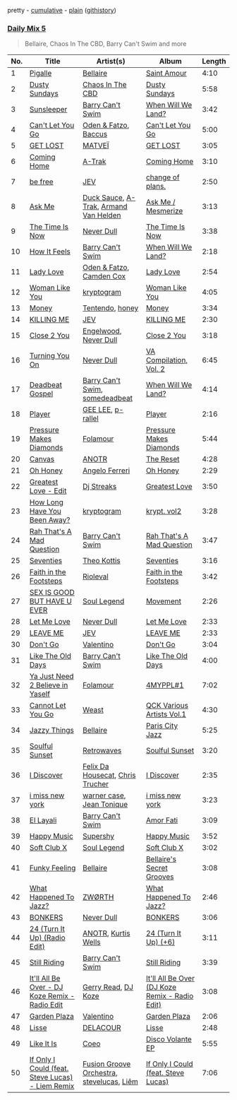 pretty - [cumulative](/playlists/cumulative/Daily%20Mix%205.md) - [plain](/playlists/plain/37i9dQZF1E36TO0q54WsJv) ([githistory](https://github.githistory.xyz/vitokorn/spotify-playlist-archive/blob/master/playlists/plain/37i9dQZF1E36TO0q54WsJv))
### [Daily Mix 5](https://open.spotify.com/playlist/37i9dQZF1E36TO0q54WsJv)

> Bellaire, Chaos In The CBD, Barry Can't Swim and more

| No. | Title | Artist(s) | Album | Length |
|---|---|---|---|---|
| 1 | [Pigalle](https://open.spotify.com/track/39hN9TPIdYraHA4rkaIxVL) | [Bellaire](https://open.spotify.com/artist/6yeeXqk3RxV7l5DxmlXMnw) | [Saint Amour](https://open.spotify.com/album/0boSnfd1LjrH3xTg6qFCRu) | 4:10 |
| 2 | [Dusty Sundays](https://open.spotify.com/track/2ywnAokQls8TzKYCa7jNyu) | [Chaos In The CBD](https://open.spotify.com/artist/0QOQc6jEsPX5Y45TV0hXQy) | [Dusty Sundays](https://open.spotify.com/album/4ILZJaCxMm9B3SSAZreYod) | 5:58 |
| 3 | [Sunsleeper](https://open.spotify.com/track/35lxsi9U65JKT03Voj2Dl5) | [Barry Can't Swim](https://open.spotify.com/artist/0vTVU0KH0CVzijsoKGsTPl) | [When Will We Land?](https://open.spotify.com/album/5LASDBDtLLEt3QqVtgOoaM) | 3:42 |
| 4 | [Can't Let You Go](https://open.spotify.com/track/7mWlJrA8DTpF329VWSOuWY) | [Oden & Fatzo](https://open.spotify.com/artist/2YEnrpAWWaNRFumgde1lLH), [Baccus](https://open.spotify.com/artist/1j748qGtsUgMFsBi3yl6PW) | [Can't Let You Go](https://open.spotify.com/album/2cIKNHtSO0YpU8KuGYMhlN) | 5:00 |
| 5 | [GET LOST](https://open.spotify.com/track/3lOH1zjcMl32bwnaCi8VHK) | [MATVEÏ](https://open.spotify.com/artist/2c8JocB8eI6cCGaF5xGoT1) | [GET LOST](https://open.spotify.com/album/55xkAVaINyTwteO7nsBnWp) | 3:05 |
| 6 | [Coming Home](https://open.spotify.com/track/5ZEdhFOZZp52eXqLwyYtXB) | [A-Trak](https://open.spotify.com/artist/3TaUSUXn41GixL7zbvrIDt) | [Coming Home](https://open.spotify.com/album/5bbKCKMeCRQz9Rna29DyyZ) | 3:10 |
| 7 | [be free](https://open.spotify.com/track/23Q6xAbe56o80RTjplgcze) | [JEV](https://open.spotify.com/artist/6StZbL9v3UpuaMwIoq8fyW) | [change of plans.](https://open.spotify.com/album/3zmXRo1kugwUTzJhoLTAN1) | 2:50 |
| 8 | [Ask Me](https://open.spotify.com/track/05QGJav2nGJ9qdQ3vG9A9t) | [Duck Sauce](https://open.spotify.com/artist/0q8J3Yj810t5cpAYEJ7gxt), [A-Trak](https://open.spotify.com/artist/3TaUSUXn41GixL7zbvrIDt), [Armand Van Helden](https://open.spotify.com/artist/3cQA9WH8liZfeja1DxcDYE) | [Ask Me / Mesmerize](https://open.spotify.com/album/01n0HtCtQh4ogK1d8hmrws) | 3:13 |
| 9 | [The Time Is Now](https://open.spotify.com/track/6SGt8j4UPdPdUsrBoz6YlW) | [Never Dull](https://open.spotify.com/artist/2u3rmzZC0psTER2sDfUebm) | [The Time Is Now](https://open.spotify.com/album/5geDWlSOsDMpf6eTJFggE1) | 3:38 |
| 10 | [How It Feels](https://open.spotify.com/track/3NZz7DWeVQesSOn6mO39F7) | [Barry Can't Swim](https://open.spotify.com/artist/0vTVU0KH0CVzijsoKGsTPl) | [When Will We Land?](https://open.spotify.com/album/5LASDBDtLLEt3QqVtgOoaM) | 2:18 |
| 11 | [Lady Love](https://open.spotify.com/track/3ACTBfO2gL0RY2a3Eb5kY5) | [Oden & Fatzo](https://open.spotify.com/artist/2YEnrpAWWaNRFumgde1lLH), [Camden Cox](https://open.spotify.com/artist/5mNpMP01Co4vXZ3U0fWP3C) | [Lady Love](https://open.spotify.com/album/6XGxAqDf3339vdyvHKuUhh) | 2:54 |
| 12 | [Woman Like You](https://open.spotify.com/track/0Tby0PFN8E8I8pg0oxeapb) | [kryptogram](https://open.spotify.com/artist/184mGxeseZkY2w05Nr4Tui) | [Woman Like You](https://open.spotify.com/album/3thcwDUKvwi5ghc2KZbkkv) | 4:05 |
| 13 | [Money](https://open.spotify.com/track/3oGcjB8hAH7LVlqHX6fpWn) | [Tentendo](https://open.spotify.com/artist/3eUpxakSdjFZ5ROQKgfL2W), [honey](https://open.spotify.com/artist/6cUanG4fLNSAhNEcu6n34w) | [Money](https://open.spotify.com/album/0WPnWF4ZnJFn6Li3DXcObK) | 3:34 |
| 14 | [KILLING ME](https://open.spotify.com/track/0Pdr83UDj15T2VQ6edjj5F) | [JEV](https://open.spotify.com/artist/6StZbL9v3UpuaMwIoq8fyW) | [KILLING ME](https://open.spotify.com/album/4HsOYd2a1HF7Ki4ltyzdDA) | 2:30 |
| 15 | [Close 2 You](https://open.spotify.com/track/0TcZAw5Xs5JwdqE5nRzAbQ) | [Engelwood](https://open.spotify.com/artist/7rgCh0Go1ezmcV75kXQM2T), [Never Dull](https://open.spotify.com/artist/2u3rmzZC0psTER2sDfUebm) | [Close 2 You](https://open.spotify.com/album/6Bw3whl0I4WGKjZW8b3pr3) | 3:18 |
| 16 | [Turning You On](https://open.spotify.com/track/6ApvETfR03Th0uFdTBzzTh) | [Never Dull](https://open.spotify.com/artist/2u3rmzZC0psTER2sDfUebm) | [VA Compilation, Vol. 2](https://open.spotify.com/album/7AcWr6yt8F1yRmtafE5XCV) | 6:45 |
| 17 | [Deadbeat Gospel](https://open.spotify.com/track/6mBYIvlhEaNaullLg2wm4q) | [Barry Can't Swim](https://open.spotify.com/artist/0vTVU0KH0CVzijsoKGsTPl), [somedeadbeat](https://open.spotify.com/artist/3ZNGHjHAtesA1czp8QKYK6) | [When Will We Land?](https://open.spotify.com/album/5LASDBDtLLEt3QqVtgOoaM) | 4:14 |
| 18 | [Player](https://open.spotify.com/track/2FEXFQSB4PjMeEP9AmVd58) | [GEE LEE](https://open.spotify.com/artist/77uLXqHKG5n6UYMUr0b0e5), [p-rallel](https://open.spotify.com/artist/0YSI1Vwzd1u7wO7p3md4qD) | [Player](https://open.spotify.com/album/3QYw7yGmsz5wvBDIHg9BAO) | 2:16 |
| 19 | [Pressure Makes Diamonds](https://open.spotify.com/track/7xUXITq5VTGwmt4Klywd2L) | [Folamour](https://open.spotify.com/artist/6pJY5At9SiMpAOBrw9YosS) | [Pressure Makes Diamonds](https://open.spotify.com/album/4ovkiGQFIBK9TcxzoNvzlh) | 5:44 |
| 20 | [Canvas](https://open.spotify.com/track/2DIz4TyNAqzCnsiGHy2sW7) | [ANOTR](https://open.spotify.com/artist/4p5WgeiPSPpqPDs7T6OkWf) | [The Reset](https://open.spotify.com/album/3fML4TbrK7NADHtkf4RmTo) | 4:28 |
| 21 | [Oh Honey](https://open.spotify.com/track/79MSWZup4Q1ShQ1kwsL4qo) | [Angelo Ferreri](https://open.spotify.com/artist/3tT2XX9qEVivLCYGoqkRkZ) | [Oh Honey](https://open.spotify.com/album/6hZAewOMwwk45SDM0Jcb8I) | 2:29 |
| 22 | [Greatest Love - Edit](https://open.spotify.com/track/6wmtEikDlY2JbV0nlrscxy) | [Dj Streaks](https://open.spotify.com/artist/67YkGjtw8rmC6Ck0GmoxFA) | [Greatest Love](https://open.spotify.com/album/1afYraZZkxPQTTkvVVHc4r) | 3:50 |
| 23 | [How Long Have You Been Away?](https://open.spotify.com/track/5H7NVUGfw8fstj1LWJ0wXo) | [kryptogram](https://open.spotify.com/artist/184mGxeseZkY2w05Nr4Tui) | [krypt. vol2](https://open.spotify.com/album/5vUygeQA7S7lsbwnTHpgwq) | 3:28 |
| 24 | [Rah That's A Mad Question](https://open.spotify.com/track/7oklbyYBpXg9Uvl4tMW2iU) | [Barry Can't Swim](https://open.spotify.com/artist/0vTVU0KH0CVzijsoKGsTPl) | [Rah That's A Mad Question](https://open.spotify.com/album/1tCAbCRfFmq6SJjklzryDI) | 3:47 |
| 25 | [Seventies](https://open.spotify.com/track/4k0vs6zgt0NYq6tmDum4nP) | [Theo Kottis](https://open.spotify.com/artist/3qEwwb8O7MSkGRohGYEzkO) | [Seventies](https://open.spotify.com/album/5X6J5NTJIWPCJzcRwIKXmb) | 3:16 |
| 26 | [Faith in the Footsteps](https://open.spotify.com/track/4w3aeFTHofDdXk35ZCpMzl) | [Rioleval](https://open.spotify.com/artist/45I1HAnq6EeSBi48cAqpw0) | [Faith in the Footsteps](https://open.spotify.com/album/6v39yGu25Dtj2zu1j2ZRxC) | 3:42 |
| 27 | [SEX IS GOOD BUT HAVE U EVER](https://open.spotify.com/track/3Q90SwsnNZDTTG0gqZxTaU) | [Soul Legend](https://open.spotify.com/artist/55KBAeJzZBcJ5AhPW5OOpy) | [Movement](https://open.spotify.com/album/612PCusXpFlpdlg3sLupIA) | 2:26 |
| 28 | [Let Me Love](https://open.spotify.com/track/5XK4K4q59ZhgSfptuEOcbA) | [Never Dull](https://open.spotify.com/artist/2u3rmzZC0psTER2sDfUebm) | [Let Me Love](https://open.spotify.com/album/7g04ggtr7nZST0O4OI8OTn) | 2:33 |
| 29 | [LEAVE ME](https://open.spotify.com/track/2BdwBfehlI9XnkcY9V8XUf) | [JEV](https://open.spotify.com/artist/6StZbL9v3UpuaMwIoq8fyW) | [LEAVE ME](https://open.spotify.com/album/5tJ02iFskBqW37XzRVrDHn) | 2:33 |
| 30 | [Don't Go](https://open.spotify.com/track/6fjbqwDAEVbwsEE2l78174) | [Valentino](https://open.spotify.com/artist/3wahfqLrbSHbC1kK8CUVz2) | [Don't Go](https://open.spotify.com/album/4bcbkIDIMdpdgz5HMYmps2) | 3:04 |
| 31 | [Like The Old Days](https://open.spotify.com/track/6mfM11rZkoXsU5xAArF4Ix) | [Barry Can't Swim](https://open.spotify.com/artist/0vTVU0KH0CVzijsoKGsTPl) | [Like The Old Days](https://open.spotify.com/album/1UKTx4oagTgTO2PVtoTWf3) | 4:00 |
| 32 | [Ya Just Need 2 Believe in Yaself](https://open.spotify.com/track/3u1hU4L9HLGBjcj1nQekIv) | [Folamour](https://open.spotify.com/artist/6pJY5At9SiMpAOBrw9YosS) | [4MYPPL#1](https://open.spotify.com/album/3jHf5zZ8d5MQg03YyfTa2I) | 7:02 |
| 33 | [Cannot Let You Go](https://open.spotify.com/track/1uYtTOfC6DuNf7GdxkHGkf) | [Weast](https://open.spotify.com/artist/6PqeYJNGdhBM2oZ4AwiW8t) | [QCK Various Artists Vol.1](https://open.spotify.com/album/7vO1e5G8ggJOLiDSr0cBQB) | 4:30 |
| 34 | [Jazzy Things](https://open.spotify.com/track/1zT65SSqjyfosA8rL2rLL2) | [Bellaire](https://open.spotify.com/artist/6yeeXqk3RxV7l5DxmlXMnw) | [Paris City Jazz](https://open.spotify.com/album/3iPKvopT11IpQuKYsaiiKY) | 5:25 |
| 35 | [Soulful Sunset](https://open.spotify.com/track/328qy9jbj17ubGpJZ6Ab71) | [Retrowaves](https://open.spotify.com/artist/70zYhpnNC3lzfakeigAD4X) | [Soulful Sunset](https://open.spotify.com/album/1V2Huz1PObWa88ENHUnKPA) | 3:20 |
| 36 | [I Discover](https://open.spotify.com/track/74oBQ9l3m1Q32dAtQ4zrlb) | [Felix Da Housecat](https://open.spotify.com/artist/4rC8J4M4aOqsQSCP4yoyJI), [Chris Trucher](https://open.spotify.com/artist/5qtuQoZI8KbbCx3hD0MQ5D) | [I Discover](https://open.spotify.com/album/5IxqMn18v2DltVwchiRPpO) | 2:35 |
| 37 | [i miss new york](https://open.spotify.com/track/67dX18jDO5bZWUmoS3i0yg) | [warner case](https://open.spotify.com/artist/106OuakzOxxbXTuigEEf01), [Jean Tonique](https://open.spotify.com/artist/6BVLQfvzlvlNZ43WjbFgbI) | [i miss new york](https://open.spotify.com/album/2al7D3qg1mLMlDZN3wwYjF) | 3:23 |
| 38 | [El Layali](https://open.spotify.com/track/51qw9DAEYn0RS23LtwZU84) | [Barry Can't Swim](https://open.spotify.com/artist/0vTVU0KH0CVzijsoKGsTPl) | [Amor Fati](https://open.spotify.com/album/67gwUv9SBJYgjhTnysFPU6) | 3:09 |
| 39 | [Happy Music](https://open.spotify.com/track/0LbZxI8FZU1E48EqF9XgC0) | [Supershy](https://open.spotify.com/artist/2hk94pAZS1iYSqoICeTyh1) | [Happy Music](https://open.spotify.com/album/1MbCQbojPuCgMNyUEwjSJ0) | 3:52 |
| 40 | [Soft Club X](https://open.spotify.com/track/0VNzVO3Fw2S8QBX8SA4JMm) | [Soul Legend](https://open.spotify.com/artist/55KBAeJzZBcJ5AhPW5OOpy) | [Soft Club X](https://open.spotify.com/album/0foQfOFqazuGQjCoJZR0x2) | 3:02 |
| 41 | [Funky Feeling](https://open.spotify.com/track/2QDtpKCNubtfl1QstTfFYH) | [Bellaire](https://open.spotify.com/artist/6yeeXqk3RxV7l5DxmlXMnw) | [Bellaire's Secret Grooves](https://open.spotify.com/album/4sX5nX1VInXSBYf7J7rf0n) | 3:08 |
| 42 | [What Happened To Jazz?](https://open.spotify.com/track/2A1iz2LgdLoqEklEbxeZho) | [ZWØRTH](https://open.spotify.com/artist/3Wwdj9nS7KYfhhs0mzUtw4) | [What Happened To Jazz?](https://open.spotify.com/album/6rr5flfHW24R1Md7r65DFy) | 2:46 |
| 43 | [BONKERS](https://open.spotify.com/track/0xttlPnsPJBbasq9fzDlzH) | [Never Dull](https://open.spotify.com/artist/2u3rmzZC0psTER2sDfUebm) | [BONKERS](https://open.spotify.com/album/4nZWTZl55srdbsah2ijVRj) | 3:06 |
| 44 | [24 (Turn It Up) (Radio Edit)](https://open.spotify.com/track/5hLiKFmVc7vRUKTvnlpJYR) | [ANOTR](https://open.spotify.com/artist/4p5WgeiPSPpqPDs7T6OkWf), [Kurtis Wells](https://open.spotify.com/artist/2HOnhVnbETGW5Q9TVdZm0S) | [24 (Turn It Up) (+6)](https://open.spotify.com/album/37nzbaUgb3Y5Tfx1JhObvR) | 3:11 |
| 45 | [Still Riding](https://open.spotify.com/track/1DQYCwZG5DOXXSTXluYQam) | [Barry Can't Swim](https://open.spotify.com/artist/0vTVU0KH0CVzijsoKGsTPl) | [Still Riding](https://open.spotify.com/album/3UT1EXRpoX808v8dtCz172) | 3:39 |
| 46 | [It'll All Be Over - DJ Koze Remix - Radio Edit](https://open.spotify.com/track/48dojgnBKfp3drKOFdwycc) | [Gerry Read](https://open.spotify.com/artist/5FIfw6s4iYUFu6tA3iIIOQ), [DJ Koze](https://open.spotify.com/artist/1kR99O4MgSTasyeJh8UFCg) | [It'll All Be Over (DJ Koze Remix - Radio Edit)](https://open.spotify.com/album/0T4xFSNi3vOmlC4GUXPfIE) | 3:08 |
| 47 | [Garden Plaza](https://open.spotify.com/track/3Y0Gg3BMHJq09Afi8g6BhS) | [Valentino](https://open.spotify.com/artist/3wahfqLrbSHbC1kK8CUVz2) | [Garden Plaza](https://open.spotify.com/album/3nEBAsxKBNKtEc8Cvrgdoc) | 2:06 |
| 48 | [Lisse](https://open.spotify.com/track/1avKkhZvBHE8FsGAdrSRsp) | [DELACOUR](https://open.spotify.com/artist/3bFd5sav9N5kGzBklcXt6l) | [Lisse](https://open.spotify.com/album/6eu3IMvCMAb5GVqno4lR1p) | 2:48 |
| 49 | [Like It Is](https://open.spotify.com/track/2hFjxLPeeBZrvLb302MKLj) | [Coeo](https://open.spotify.com/artist/3OoNpyvA82LedOZWG3WE8Z) | [Disco Volante EP](https://open.spotify.com/album/3F98dsHSClqD3929v1B6S2) | 5:55 |
| 50 | [If Only I Could (feat. Steve Lucas) - Liem Remix](https://open.spotify.com/track/0U7sbXtHiRvvJPIv3xvDpt) | [Fusion Groove Orchestra](https://open.spotify.com/artist/5dbNNPwNz9OSAz7uCXbiO4), [stevelucas](https://open.spotify.com/artist/4KadFwD3QPCU7rs5s5rkQK), [Liêm](https://open.spotify.com/artist/7nIRG9Q6oubt8XUafm4E1p) | [If Only I Could (feat. Steve Lucas)](https://open.spotify.com/album/0QOi08F2SPc3GznHjwUWLr) | 7:06 |